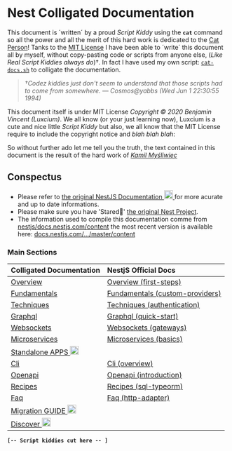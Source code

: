 # Nest Colligated Documentation

This document is ´written´ by a proud *Script Kiddy* using the **`cat`** command so all the power and all the merit of this hard work is dedicated to the [Cat Person](https://github.com/kamilmysliwiec)! Tanks to the [MIT License](https://github.com/nestjs/docs.nestjs.com/blob/master/LICENSE) I have been able to ´write´ this document all by myself, without copy-pasting code or scripts from anyone else, (*Like Real Script Kiddies always do*)†. In fact I have used my own script: [`cat-docs.sh`](https://github.com/Luxcium/nestjs-colligated-docs/blob/master/cat-docs.sh) to colligate the documentation.

> *†Codez kiddies just don't seem to understand that those scripts had to come from somewhere. ― Cosmos@yabbs (Wed Jun 1 22:30:55 1994)*

This document itself is under MIT License *Copyright © 2020 Benjamin Vincent (Luxcium)*. We all know (or your just learning now), Luxcium is a cute and nice little *Script Kiddy* but also, we all know that the MIT License require to include the copyright notice and *blah blah blah*:

So without further ado let me tell you the truth, the text contained in this document is the result of the hard work of *[Kamil Myśliwiec](http://kamilmysliwiec.com)*


## Conspectus

 - Please refer to [the original NestJS Documentation <img src="https://nestjs.com/img/logo-small.svg"  width="20" alt="Nest Logo" /> ](https://docs.nestjs.com/) for more acurate and up to date informations.
 - Please make sure you have 'Stared🌟' [the original Nest Project](https://github.com/nestjs/nest/stargazers).
 - The information used to compile this documentation comme from [nestjs/docs.nestjs.com/content](https://github.com/nestjs/docs.nestjs.com/tree/58e409ba73974842d5a956cdeccdb89b382eccfc/content) the most recent version is available here: [docs.nestjs.com/.../master/content](https://github.com/nestjs/docs.nestjs.com/tree/master/content)

### Main Sections

Colligated Documentation |  NestjS Official Docs
:---|:---
  [Overview](./Overview.md) |  [Overview (first-steps)](https://docs.nestjs.com/first-steps)
  [Fundamentals](./Fundamentals.md) |  [Fundamentals (custom-providers)](https://docs.nestjs.com/fundamentals/custom-providers)
  [Techniques](./Techniques.md) |  [Techniques (authentication)](https://docs.nestjs.com/techniques/authentication)
  [Graphql](./Graphql.md) |  [Graphql (quick-start)](https://docs.nestjs.com/graphql/quick-start)
  [Websockets](./Websockets.md) |  [Websockets (gateways)](https://docs.nestjs.com/websockets/gateways)
  [Microservices](./Microservices.md) |  [Microservices (basics)](https://docs.nestjs.com/microservices/basics)
  [Standalone APPS <img src="https://nestjs.com/img/logo-small.svg"  width="20" alt="Nest Logo" /> ](https://docs.nestjs.com/standalone-applications) |
  [Cli](./Cli.md) |  [Cli (overview)](https://docs.nestjs.com/cli/overview)
  [Openapi](./Openapi.md) |  [Openapi (introduction)](https://docs.nestjs.com/openapi/introduction)
  [Recipes](./Recipes.md) |  [Recipes (sql-typeorm)](https://docs.nestjs.com/recipes/sql-typeorm)
  [Faq](./Faq.md) |  [Faq (http-adapter)](https://docs.nestjs.com/faq/http-adapter)
  [Migration GUIDE <img src="https://nestjs.com/img/logo-small.svg"  width="20" alt="Nest Logo" /> ](https://docs.nestjs.com/migration-guide) |
  [Discover <img src="https://nestjs.com/img/logo-small.svg"  width="20" alt="Nest Logo" /> ](https://docs.nestjs.com/discover/companies) |


**`[-- Script kiddies cut here -- ]`**
